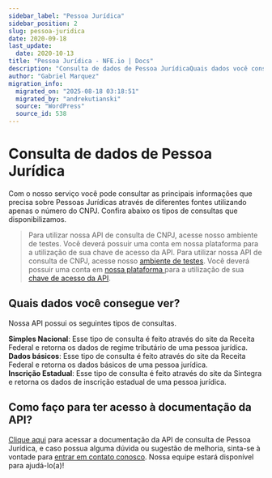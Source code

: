 ```yaml
---
sidebar_label: "Pessoa Jurídica"
sidebar_position: 2
slug: pessoa-juridica
date: 2020-09-18
last_update:
  date: 2020-10-13
title: "Pessoa Jurídica - NFE.io | Docs"
description: "Consulta de dados de Pessoa JurídicaQuais dados você consegue ver?Como faço para ter acesso à documentação da API? Consulta de dados de Pessoa&#8230;"
author: "Gabriel Marquez"
migration_info:
  migrated_on: "2025-08-18 03:18:51"
  migrated_by: "andrekutianski"
  source: "WordPress"
  source_id: 538
---
```



# Consulta de dados de Pessoa Jurídica

Com o nosso serviço você pode consultar as principais informações que precisa sobre Pessoas Jurídicas através de diferentes fontes utilizando apenas o número do CNPJ. Confira abaixo os tipos de consultas que disponibilizamos.

> Para utilizar nossa API de consulta de CNPJ, acesse nosso ambiente de testes. Você deverá possuir uma conta em nossa plataforma para a utilização de sua chave de acesso da API. Para utilizar nossa API de consulta de CNPJ, acesse nosso [ambiente de testes][4]. Você deverá possuir uma conta em [nossa plataforma ][5]para a utilização de sua [chave de acesso da API][6].

## Quais dados você consegue ver?

Nossa API possui os seguintes tipos de consultas.

**Simples Nacional**: Esse tipo de consulta é feito através do site da Receita Federal e retorna os dados de regime tributário de uma pessoa jurídica.  
**Dados básicos**: Esse tipo de consulta é feito através do site da Receita Federal e retorna os dados básicos de uma pessoa jurídica.  
**Inscrição Estadual**: Esse tipo de consulta é feito através do site da Sintegra e retorna os dados de inscrição estadual de uma pessoa jurídica.

## Como faço para ter acesso à documentação da API?

[Clique aqui][4] para acessar a documentação da API de consulta de Pessoa Jurídica, e caso possua alguma dúvida ou sugestão de melhoria, sinta-se à vontade para [entrar em contato conosco][7]. Nossa equipe estará disponível para ajudá-lo(a)!


[1]: #Consulta%5Fde%5Fdados%5Fde%5FPessoa%5FJuridica
[2]: #Quais%5Fdados%5Fvoce%5Fconsegue%5Fver
[3]: #Como%5Ffaco%5Fpara%5Fter%5Facesso%5Fa%5Fdocumentacao%5Fda%5FAPI
[4]: https://nfe.io/docs/desenvolvedores/rest-api/consulta-de-cnpj-v1/
[5]: https://nfe.io/docs/documentacao/nossa-plataforma/criar-conta/
[6]: https://nfe.io/docs/documentacao/nossa-plataforma/chaves-de-autenticacao/
[7]: https://nfe.io/docs/documentacao/conceitos/introducao/#Contato
